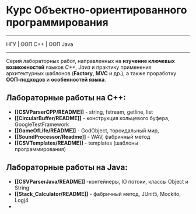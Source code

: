 # Курс Объектно-ориентированного программирования

***
НГУ | ООП C++ | ООП Java 
***
Серия лабораторных работ, направленных на **изучение ключевых возможностей** языков *C++*, *Java* и практику применения архитектурных шаблонов (**Factory**, **MVC** и др.), а также проработку **ООП-подходов** и **особенностей языка**.

## Лабораторные работы на С++:
- **[[CSVParserCPP/README]]** - string, fstream, getline, list
- **[[CircularBuffer/README]]** - конструкция кольцевого буфера, GoogleTestFramework
- **[[GameOfLife/README]]** - GodObject, тороидальный мир, 
- **[[SoundProcessor/Readme]]** - WAV, фабричный метод
- **[[CSVTemplates/README]]** - templates (шаблоны программирования)

## Лабораторные работы на Java:
- **[[CSVParserJava/README]]** -контейнеры, IO потоки, классы Object и String
- **[[Stack_Calculator/README]]** - фабричный метод, JUnit5, Mockito, Logj4
- 